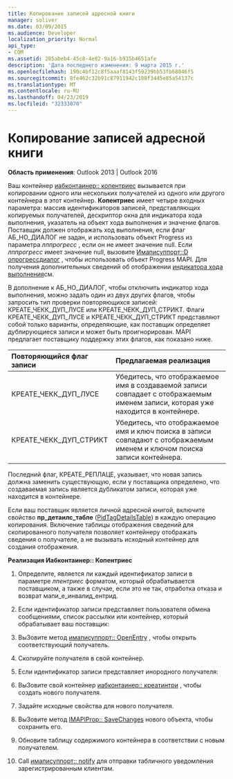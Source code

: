 ```yaml
---
title: Копирование записей адресной книги
manager: soliver
ms.date: 03/09/2015
ms.audience: Developer
localization_priority: Normal
api_type:
- COM
ms.assetid: 285abeb4-45c8-4e82-9a16-b935b4651afe
description: 'Дата последнего изменения: 9 марта 2015 г.'
ms.openlocfilehash: 190c4bf12c8f5aaaf8143f59239bb53fb68046f5
ms.sourcegitcommit: 8fe462c32b91c87911942c188f3445e85a54137c
ms.translationtype: MT
ms.contentlocale: ru-RU
ms.lasthandoff: 04/23/2019
ms.locfileid: "32333070"
---
```

# <a name="copying-address-book-entries"></a>Копирование записей адресной книги

  
  
**Область применения**: Outlook 2013 | Outlook 2016 
  
Ваш контейнер [иабконтаинер:: копентриес](iabcontainer-copyentries.md) вызывается при копировании одного или нескольких получателей из одного или другого контейнера в этот контейнер. **Копентриес** имеет четыре входных параметра: массив идентификаторов записей, представляющих копируемых получателей, дескриптор окна для индикатора хода выполнения, указатель на объект хода выполнения и значение флагов. Поставщик должен отображать ход выполнения, если флаг АБ_НО_ДИАЛОГ не задан, и использовать объект Progress из параметра _лппрогресс_ , если он не имеет значение null. Если _лппрогресс_ имеет значение null, вызовите [Имаписуппорт::D опрогрессдиалог](imapisupport-doprogressdialog.md) , чтобы использовать объект Progress MAPI. Для получения дополнительных сведений об отображении [индикатора хода выполнения](mapi-progress-indicators.md)см.
  
В дополнение к АБ_НО_ДИАЛОГ, чтобы отключить индикатор хода выполнения, можно задать один из двух других флагов, чтобы запросить тип проверки повторяющихся записей: КРЕАТЕ_ЧЕКК_ДУП_ЛУСЕ или КРЕАТЕ_ЧЕКК_ДУП_СТРИКТ. Флаги КРЕАТЕ_ЧЕКК_ДУП_ЛУСЕ и КРЕАТЕ_ЧЕКК_ДУП_СТРИКТ представляют собой только варианты, определяющие, как поставщик определяет дублирующиеся записи и может быть проигнорирован. MAPI предлагает поставщику поддержку этих флагов, как показано ниже.
  
|**Повторяющийся флаг записи**|**Предлагаемая реализация**|
|:-----|:-----|
|КРЕАТЕ_ЧЕКК_ДУП_ЛУСЕ  <br/> |Убедитесь, что отображаемое имя в создаваемой записи совпадает с отображаемым именем записи, которая уже находится в контейнере.  <br/> |
|КРЕАТЕ_ЧЕКК_ДУП_СТРИКТ  <br/> |Убедитесь, что отображаемое имя и ключ поиска в записи совпадают с отображаемым именем и ключом поиска записи контейнера.  <br/> |
   
Последний флаг, КРЕАТЕ_РЕПЛАЦЕ, указывает, что новая запись должна заменить существующую, если у поставщика определено, что создаваемая запись является дубликатом записи, которая уже находится в контейнере. 
  
Если ваш поставщик является личной адресной книгой, включите свойство **пр_детаилс_табле** ([PidTagDetailsTable](pidtagdetailstable-canonical-property.md)) в каждую операцию копирования. Включение таблицы отображения сведений для скопированного получателя позволяет контейнеру отображать сведения о получателе, а не вызывать исходный контейнер для создания отображения.
  
 **Реализация Иабконтаинер:: Копентриес**
  
1. Определите, является ли каждый идентификатор записи в параметре _лпентриес_ форматом, который обрабатывается поставщиком, а также в случае, если это не так, отработка отказа и возврат мапи_е_инвалид_ентрид. 
    
2. Если идентификатор записи представляет пользователя обмена сообщениями, список рассылки или контейнер, который обрабатывает ваш поставщик:
    
1. ВыЗовите метод [имаписуппорт:: OpenEntry](imapisupport-openentry.md) , чтобы открыть соответствующий получатель. 
    
2. Скопируйте получателя в свой контейнер. 
    
3. Если идентификатор записи представляет инородного получателя:
    
1. ВыЗовите свой контейнер [иабконтаинер:: креатинтри](iabcontainer-createentry.md) , чтобы создать нового получателя. 
    
2. Задайте исходные свойства для нового получателя.
    
4. ВыЗовите метод [IMAPIProp:: SaveChanges](imapiprop-savechanges.md) нового объекта, чтобы сохранить его. 
    
5. Обновите таблицу содержимого контейнера в соответствии с новым получателем. 
    
6. Call [имаписуппорт:: notify](imapisupport-notify.md) для отправки табличного уведомления зарегистрированным клиентам. 
    

